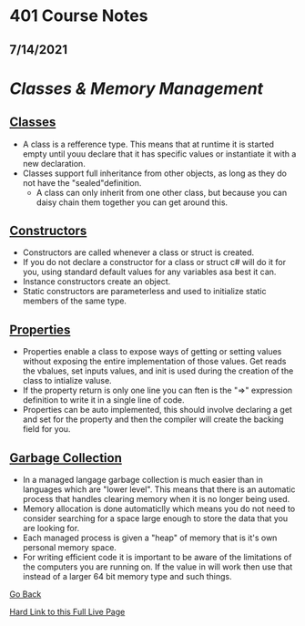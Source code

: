 # 401 Course Notes
## 7/14/2021

# *Classes & Memory Management*

## [Classes](https://docs.microsoft.com/en-us/dotnet/csharp/fundamentals/types/classes) ##

- A class is a refference type. This means that at runtime it is started empty until youu declare that it has specific values or instantiate it with a new declaration.
- Classes support full inheritance from other objects, as long as they do not have the "sealed"definition.
  - A class can only inherit from one other class, but because you can daisy chain them together you can get around this.

## [Constructors](https://docs.microsoft.com/en-us/dotnet/csharp/programming-guide/classes-and-structs/constructors) ##

- Constructors are called whenever a class or struct is created.
- If you do not declare a constructor for a class or struct c# will do it for you, using standard default values for any variables asa best it can.
- Instance constructors create an object.
- Static constructors are parameterless and used to initialize static members of the same type.

## [Properties](https://docs.microsoft.com/en-us/dotnet/csharp/programming-guide/classes-and-structs/properties) ##

- Properties enable a class to expose ways of getting or setting values without exposing the entire implementation of those values. Get reads the vbalues, set inputs values, and init is used during the creation of the class to intialize valuse.
- If the property return is only one line you can ften is the "=>" expression definition to write it in a single line of code.
- Properties can be auto implemented, this should involve declaring a get and set for the property and then the compiler will create the backing field for you.

## [Garbage Collection](https://docs.microsoft.com/en-us/dotnet/standard/garbage-collection/fundamentals) ##

- In a managed langage garbage collection is much easier than in languages which are "lower level". This means that there is an automatic process that handles clearing memory when it is no longer being used.
- Memory allocation is done automaticlly which means you do not need to consider searching for a space large enough to store the data that you are looking for.
- Each managed process is given a "heap" of memory that is it's own personal memory space. 
- For writing efficient code it is important to be aware of the limitations of the computers you are running on. If the value in will work then use that instead of a larger 64 bit memory type and such things.



[Go Back](README.md)

[Hard Link to this Full Live Page](https://charles-bofferding.github.io/reading-notes/401-04.html)